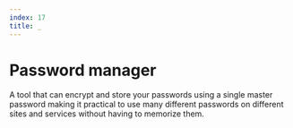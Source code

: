 ```yaml
---
index: 17
title: _
---
```

# Password manager

A tool that can encrypt and store your passwords using a single master password making it practical to use many different passwords on different sites and services without having to memorize them.